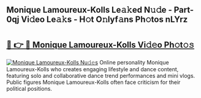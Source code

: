 ## Monique Lamoureux-Kolls Le𝚊𝚔ed N𝚞𝚍e - Part-0qj Vi𝚍eo Le𝚊𝚔s - H𝚘t O𝚗lyf𝚊ns Ph𝚘tos nLYrz

# <h2><a href="http://hf63qy.feru.top/?c=Monique+Lamoureux-Kolls">🔗 👉 🔴 Monique Lamoureux-Kolls Vi𝚍𝚎o Ph𝚘t𝚘𝚜</a></h2>

[![Monique Lamoureux-Kolls Nu𝚍𝚎s](https://i.imgur.com/0TWrTi3.gif)](http://hf63qy.feru.top/?c=Monique+Lamoureux-Kolls)
Online personality Monique Lamoureux-Kolls who creates engaging lifestyle and dance content, featuring solo and collaborative dance trend performances and mini vlogs. Public figures Monique Lamoureux-Kolls often face criticism for their political positions. 
